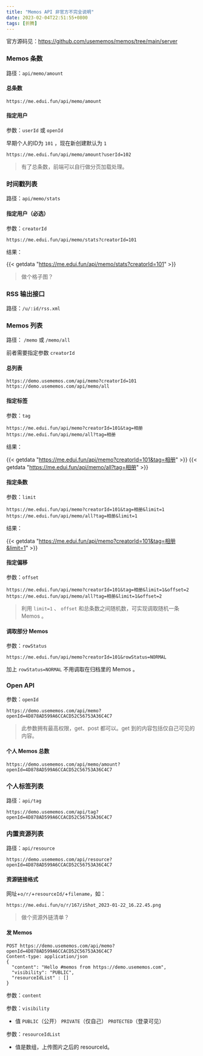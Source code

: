 ```yaml
---
title: "Memos API 非官方不完全说明"
date: 2023-02-04T22:51:55+0800
tags: [折腾]
---
```


官方源码见：<https://github.com/usememos/memos/tree/main/server>

### Memos 条数

路径：`api/memo/amount`

#### 总条数

```
https://me.edui.fun/api/memo/amount
```

#### 指定用户

参数：`userId` 或 `openId`

早期个人的ID为 `101` ，现在新创建默认为 `1`

```
https://me.edui.fun/api/memo/amount?userId=102
```

<!--more-->

> 有了总条数，前端可以自行做分页加载处理。

### 时间戳列表

路径：`api/memo/stats`

#### 指定用户（必选）

参数：`creatorId`

```
https://me.edui.fun/api/memo/stats?creatorId=101
```

结果：

{{< getdata "https://me.edui.fun/api/memo/stats?creatorId=101" >}}

> 做个格子图？

### RSS 输出接口

路径：`/u/:id/rss.xml`

### Memos 列表

路径： `/memo` 或 `/memo/all`

前者需要指定参数 `creatorId`

#### 总列表

```
https://demo.usememos.com/api/memo?creatorId=101
https://demo.usememos.com/api/memo/all
```

#### 指定标签

参数：`tag`

```
https://me.edui.fun/api/memo?creatorId=101&tag=相册
https://me.edui.fun/api/memo/all?tag=相册
```

结果：

{{< getdata "https://me.edui.fun/api/memo?creatorId=101&tag=相册" >}}
{{< getdata "https://me.edui.fun/api/memo/all?tag=相册" >}}

#### 指定条数

参数：`limit`

```
https://me.edui.fun/api/memo?creatorId=101&tag=相册&limit=1
https://me.edui.fun/api/memo/all?tag=相册&limit=1
```

结果：

{{< getdata "https://me.edui.fun/api/memo?creatorId=101&tag=相册&limit=1" >}}

#### 指定偏移

参数：`offset`

```
https://me.edui.fun/api/memo?creatorId=101&tag=相册&limit=1&offset=2
https://me.edui.fun/api/memo/all?tag=相册&limit=1&offset=2
```

> 利用 `limit=1` 、 `offset` 和总条数之间随机数，可实现调取随机一条 Memos 。

#### 调取部分 Memos

参数：`rowStatus`

```
https://me.edui.fun/api/memo?creatorId=101&rowStatus=NORMAL
```

加上 `rowStatus=NORMAL` 不用调取在归档里的 Memos 。


### Open API

参数：`openId`

```
https://demo.usememos.com/api/memo?openId=4D878AD599A6CCACD52C56753A36C4C7
```

> 此参数拥有最高权限，get、post 都可以。get 到的内容包括仅自己可见的内容。

#### 个人 Memos 总数

```
https://demo.usememos.com/api/memo/amount?openId=4D878AD599A6CCACD52C56753A36C4C7
```

### 个人标签列表

路径：`api/tag`

```
https://demo.usememos.com/api/tag?openId=4D878AD599A6CCACD52C56753A36C4C7
```

### 内置资源列表

路径：`api/resource`

```
https://demo.usememos.com/api/resource?openId=4D878AD599A6CCACD52C56753A36C4C7
```

#### 资源链接格式

网址+`o/r/`+`resourceId/`+`filename`，如：

```
https://me.edui.fun/o/r/167/iShot_2023-01-22_16.22.45.png
```

> 做个资源外链清单？

#### 发 Memos

```
POST https://demo.usememos.com/api/memo?openId=4D878AD599A6CCACD52C56753A36C4C7
Content-type: application/json
{
  "content": "Hello #memos from https://demo.usememos.com",
  "visibility": "PUBLIC",
  "resourceIdList" : []
}
```

参数：`content`

参数：`visibility`
- 值 `PUBLIC`（公开） `PRIVATE`（仅自己） `PROTECTED`（登录可见）

参数：`resourceIdList`
- 值是数组，上传图片之后的 resourceId。

